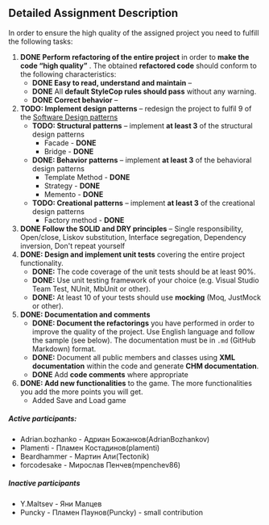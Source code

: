 Detailed Assignment Description
-------------------------------
In order to ensure the high quality of the assigned project you need to fulfill the following tasks:

1.  **DONE Perform refactoring of the entire project**  in order to **make the code “high quality”** . The obtained **refactored code** should conform to the following characteristics:
    -   **DONE Easy to read, understand and maintain** –
    -   **DONE** All **default StyleCop rules should pass** without any warning.
    -   **DONE Correct behavior** –
2.  **TODO: Implement design patterns** – redesign the project to fulfil 9 of the [Software Design patterns](http://en.wikipedia.org/wiki/Software_design_pattern)
    -   **TODO: Structural patterns** – implement **at least 3** of the structural design patterns
    	* Facade - **DONE**
    	* Bridge - **DONE**
    -   **DONE: Behavior patterns** – implement **at least 3** of the behavioral design patterns
        * Template Method - **DONE**
        * Strategy - **DONE**
        * Memento - **DONE**
    -   **TODO: Creational patterns** – implement **at least 3** of the creational design patterns
        * Factory method - **DONE**
3.  **DONE Follow the SOLID and DRY principles** – Single responsibility, Open/close, Liskov substitution, Interface segregation, Dependency inversion, Don't repeat yourself
4.  **DONE: Design and implement unit tests** covering the entire project functionality.
	-	**DONE:** The code coverage of the unit tests should be at least 90%.
	-	**DONE:** Use unit testing framework of your choice (e.g. Visual Studio Team Test, NUnit, MbUnit or other).
    -   **DONE:** At least 10 of your tests should use **mocking** (Moq, JustMock or other).
5.  **DONE: Documentation and comments**
    -   **DONE: Document the refactorings** you have performed in order to improve the quality of the project. Use English language and follow the sample (see below). The documentation must be in `.md` (GitHub Markdown) format.
    -   **DONE:** Document all public members and classes using **XML documentation** within the code and generate **CHM documentation**.
    -   **DONE** Add **code comments** where appropriate
6.	**DONE: Add new functionalities** to the game. The more functionalities you add the more points you will get.
	-	Added Save and Load game


##### Active participants:
- Adrian.bozhanko - Адриан Божанков(AdrianBozhankov)
- Plamenti - Пламен Костадинов(plamenti)
- Beardhammer - Мартин Али(Tectonik)
- forcodesake - Мирослав Пенчев(mpenchev86)

##### Inactive participants
- Y.Maltsev - Яни Малцев
- Puncky - Пламен Паунов(Puncky) - small contribution
